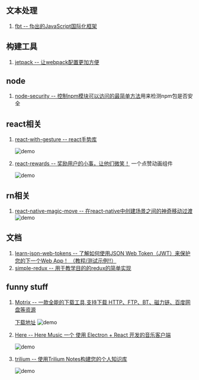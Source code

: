 ## 文本处理
1. [fbt -- fb出的JavaScript国际化框架](https://github.com/facebookincubator/fbt)
## 构建工具
1. [jetpack -- 让webpack配置更加方便](https://github.com/KidkArolis/jetpack)
## node
1. [node-security -- 控制npm模块可以访问的最简单方法](https://github.com/matthaywardwebdesign/node-security)用来检测npm包是否安全
## react相关
1. [react-with-gesture -- react手势库](https://github.com/drcmda/react-with-gesture)

    ![demo](https://camo.githubusercontent.com/44a780a48d96323e232c62e28060a694adeccc8e/68747470733a2f2f692e696d6775722e636f6d2f7467316d4e31462e676966)
2. [react-rewards -- 奖励用户的小事，让他们微笑！](https://github.com/thedevelobear/react-rewards) 一个点赞动画组件

    ![demo](https://github.com/thedevelobear/react-rewards/raw/master/react-rewards.gif)
## rn相关
1. [react-native-magic-move -- 在react-native中创建场景之间的神奇移动过渡](https://github.com/IjzerenHein/react-native-magic-move)
    ![demo](https://github.com/IjzerenHein/react-native-magic-move/raw/master/magicmove4.gif)
## 文档
1. [learn-json-web-tokens -- 了解如何使用JSON Web Token（JWT）来保护您的下一个Web App！ （教程/测试示例!!）](https://github.com/dwyl/learn-json-web-tokens)
2. [simple-redux -- 用于教学目的的redux的简单实现](https://github.com/eddyerburgh/simple-redux)
## funny stuff
1. [Motrix -- 一款全能的下载工具,支持下载 HTTP、FTP、BT、磁力链、百度网盘等资源](https://github.com/agalwood/Motrix)

    [下载地址](https://motrix.app/)
    ![demo](https://motrix.app/images/app-task-list@2x.png)
2. [Here -- Here Music 一个 使用 Electron + React 开发的音乐客户端](https://github.com/caijinyc/Here)

    ![demo](https://github.com/caijinyc/Here/raw/master/docs/img/%E6%8E%A8%E8%8D%90%E5%88%97%E8%A1%A8.png)
3. [trilium -- 使用Trilium Notes构建您的个人知识库](https://github.com/zadam/trilium)

    ![demo](https://raw.githubusercontent.com/wiki/zadam/trilium/images/screenshot.png)